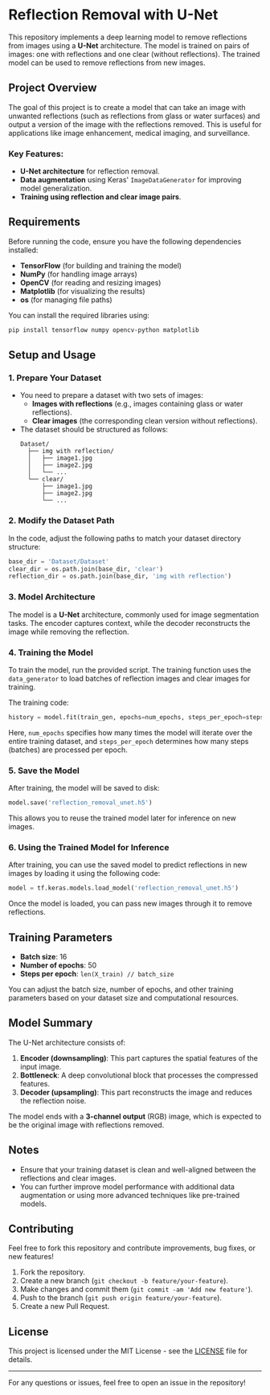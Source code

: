 
# Reflection Removal with U-Net

This repository implements a deep learning model to remove reflections from images using a **U-Net** architecture. The model is trained on pairs of images: one with reflections and one clear (without reflections). The trained model can be used to remove reflections from new images.

## Project Overview

The goal of this project is to create a model that can take an image with unwanted reflections (such as reflections from glass or water surfaces) and output a version of the image with the reflections removed. This is useful for applications like image enhancement, medical imaging, and surveillance.

### Key Features:
- **U-Net architecture** for reflection removal.
- **Data augmentation** using Keras' `ImageDataGenerator` for improving model generalization.
- **Training using reflection and clear image pairs**.

## Requirements

Before running the code, ensure you have the following dependencies installed:

- **TensorFlow** (for building and training the model)
- **NumPy** (for handling image arrays)
- **OpenCV** (for reading and resizing images)
- **Matplotlib** (for visualizing the results)
- **os** (for managing file paths)

You can install the required libraries using:

```bash
pip install tensorflow numpy opencv-python matplotlib
```

## Setup and Usage

### 1. **Prepare Your Dataset**
   - You need to prepare a dataset with two sets of images:
     - **Images with reflections** (e.g., images containing glass or water reflections).
     - **Clear images** (the corresponding clean version without reflections).
   - The dataset should be structured as follows:
     ```
     Dataset/
       ├── img with reflection/
       │   ├── image1.jpg
       │   ├── image2.jpg
       │   └── ...
       └── clear/
           ├── image1.jpg
           ├── image2.jpg
           └── ...
     ```

### 2. **Modify the Dataset Path**
   In the code, adjust the following paths to match your dataset directory structure:

   ```python
   base_dir = 'Dataset/Dataset'
   clear_dir = os.path.join(base_dir, 'clear')
   reflection_dir = os.path.join(base_dir, 'img with reflection')
   ```

### 3. **Model Architecture**
   The model is a **U-Net** architecture, commonly used for image segmentation tasks. The encoder captures context, while the decoder reconstructs the image while removing the reflection.

### 4. **Training the Model**
   To train the model, run the provided script. The training function uses the `data_generator` to load batches of reflection images and clear images for training.

   The training code:
   ```python
   history = model.fit(train_gen, epochs=num_epochs, steps_per_epoch=steps_per_epoch)
   ```

   Here, `num_epochs` specifies how many times the model will iterate over the entire training dataset, and `steps_per_epoch` determines how many steps (batches) are processed per epoch.

### 5. **Save the Model**
   After training, the model will be saved to disk:

   ```python
   model.save('reflection_removal_unet.h5')
   ```

   This allows you to reuse the trained model later for inference on new images.

### 6. **Using the Trained Model for Inference**
   After training, you can use the saved model to predict reflections in new images by loading it using the following code:

   ```python
   model = tf.keras.models.load_model('reflection_removal_unet.h5')
   ```

   Once the model is loaded, you can pass new images through it to remove reflections.

## Training Parameters

- **Batch size**: 16
- **Number of epochs**: 50
- **Steps per epoch**: `len(X_train) // batch_size`

You can adjust the batch size, number of epochs, and other training parameters based on your dataset size and computational resources.

## Model Summary

The U-Net architecture consists of:
1. **Encoder (downsampling)**: This part captures the spatial features of the input image.
2. **Bottleneck**: A deep convolutional block that processes the compressed features.
3. **Decoder (upsampling)**: This part reconstructs the image and reduces the reflection noise.

The model ends with a **3-channel output** (RGB) image, which is expected to be the original image with reflections removed.

## Notes

- Ensure that your training dataset is clean and well-aligned between the reflections and clear images.
- You can further improve model performance with additional data augmentation or using more advanced techniques like pre-trained models.

## Contributing

Feel free to fork this repository and contribute improvements, bug fixes, or new features!

1. Fork the repository.
2. Create a new branch (`git checkout -b feature/your-feature`).
3. Make changes and commit them (`git commit -am 'Add new feature'`).
4. Push to the branch (`git push origin feature/your-feature`).
5. Create a new Pull Request.

## License

This project is licensed under the MIT License - see the [LICENSE](LICENSE) file for details.

---

For any questions or issues, feel free to open an issue in the repository!
